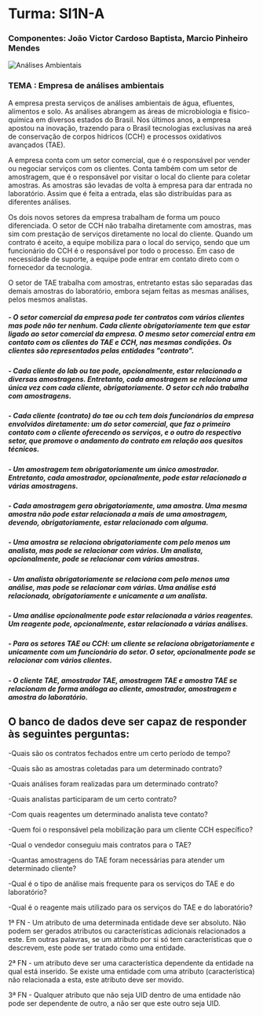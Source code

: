 # Turma: SI1N-A
### Componentes: João Victor Cardoso Baptista, Marcio Pinheiro Mendes 

![Análises Ambientais](https://www.ecocerta.com/media/servicos/ambiental-5.png "Análises Ambientais")

### TEMA : Empresa de análises ambientais

A empresa presta serviços de análises ambientais de água, efluentes, alimentos e solo. As análises abrangem as áreas de microbiologia e físico-química em diversos estados do Brasil. Nos últimos anos, a empresa apostou na inovação, trazendo para o Brasil tecnologias exclusivas na areá de conservação de corpos hidricos (CCH) e processos oxidativos avançados (TAE).

A empresa conta com um setor comercial, que é o responsável por vender ou negociar serviços com os clientes. Conta também com um setor de amostragem, que é o responsável por visitar o local do cliente para coletar amostras. As amostras são levadas de volta à empresa para dar entrada no laboratório. Assim que é feita a entrada, elas são distribuídas para as diferentes análises.

Os dois novos setores da empresa trabalham de forma um pouco diferenciada. O setor de CCH não trabalha diretamente com amostras, mas sim com prestação de serviços diretamente no local do cliente. Quando um contrato é aceito, a equipe mobiliza para o local do serviço, sendo que um funcionário do CCH é o responsável por todo o processo. Em caso de necessidade de suporte, a equipe pode entrar em contato direto com o fornecedor da tecnologia.

O setor de TAE trabalha com amostras, entretanto estas são separadas das demais amostras do laboratório, embora sejam feitas as mesmas análises, pelos mesmos analistas.

##### - O setor comercial da empresa pode ter contratos com vários clientes mas pode não ter nenhum. Cada cliente obrigatoriamente tem que estar ligado ao setor comercial da empresa. O mesmo setor comercial entra em contato com os clientes do TAE e CCH, nas mesmas condições. Os clientes são representados pelas entidades "contrato".

##### - Cada cliente do lab ou tae pode, opcionalmente, estar relacionado a diversas amostragens. Entretanto, cada amostragem se relaciona uma única vez com cada cliente, obrigatoriamente. O setor cch não trabalha com amostragens.

##### - Cada cliente (contrato) do tae ou cch tem dois funcionários da empresa envolvidos diretamente: um do setor comercial, que faz o primeiro contato com o cliente oferecendo os serviços, e o outro do respectivo setor, que promove o andamento do contrato em relação aos quesitos técnicos.

##### - Um amostragem tem obrigatoriamente um único amostrador. Entretanto, cada amostrador, opcionalmente, pode estar relacionado a várias amostragens.

##### - Cada amostragem gera obrigatoriamente, uma amostra. Uma mesma amostra não pode estar relacionada a mais de uma amostragem, devendo, obrigatoriamente, estar relacionado com alguma.

##### - Uma amostra se relaciona obrigatoriamente com pelo menos um analista, mas pode se relacionar com vários. Um analista, opcionalmente, pode se relacionar com várias amostras.

##### - Um analista obrigatoriamente se relaciona com pelo menos uma análise, mas pode se relacionar com várias. Uma análise está relacionada, obrigatoriamente e unicamente a um analista.

##### - Uma análise opcionalmente pode estar relacionada a vários reagentes. Um reagente pode, opcionalmente, estar relacionado a várias análises.

##### - Para os setores TAE ou CCH: um cliente se relaciona obrigatoriamente e unicamente com um funcionário do setor. O setor, opcionalmente pode se relacionar com vários clientes.

##### - O cliente TAE, amostrador TAE, amostragem TAE e amostra TAE se relacionam de forma análoga ao cliente, amostrador, amostragem e amostra do laboratório.

<h2>O banco de dados deve ser capaz de responder às seguintes perguntas:</h2>

-Quais são os contratos fechados entre um certo período de tempo?

-Quais são as amostras coletadas para um determinado contrato?

-Quais análises foram realizadas para um determinado contrato?

-Quais analistas participaram de um certo contrato?

-Com quais reagentes um determinado analista teve contato?

-Quem foi o responsável pela mobilização para um cliente CCH específico?

-Qual o vendedor conseguiu mais contratos para o TAE?

-Quantas amostragens do TAE foram necessárias para atender um determinado cliente?

-Qual é o tipo de análise mais frequente para os serviços do TAE e do laboratório?

-Qual é o reagente mais utilizado para os serviços do TAE e do laboratório?


1ª FN - Um atributo de uma determinada entidade deve ser absoluto. Não podem ser gerados atributos ou características adicionais relacionados a este. Em outras palavras, se um atributo por si só tem características que o descrevem, este pode ser tratado como uma entidade.

2ª FN - um atributo deve ser uma característica dependente da entidade na qual está inserido. Se existe uma entidade com uma atributo (característica) não relacionada a esta, este atributo deve ser movido.

3ª FN - Qualquer atributo que não seja UID dentro de uma entidade não pode ser dependente de outro, a não ser que este outro seja UID.

